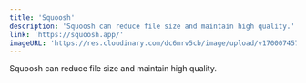 ```yaml
---
title: 'Squoosh'
description: 'Squoosh can reduce file size and maintain high quality.'
link: 'https://squoosh.app/'
imageURL: 'https://res.cloudinary.com/dc6mrv5cb/image/upload/v1700074574/personal-resources/images/squoosh.app__koe8yl.png'
---
```

Squoosh can reduce file size and maintain high quality.